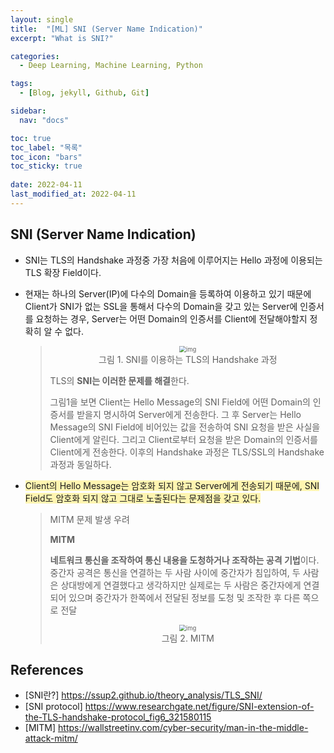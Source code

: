 ```yaml
---
layout: single
title:  "[ML] SNI (Server Name Indication)"
excerpt: "What is SNI?"

categories:
  - Deep Learning, Machine Learning, Python

tags:
  - [Blog, jekyll, Github, Git]

sidebar:
  nav: "docs"

toc: true
toc_label: "목록"
toc_icon: "bars"
toc_sticky: true
 
date: 2022-04-11
last_modified_at: 2022-04-11
---
```



## SNI (Server Name Indication)

- SNI는 TLS의 Handshake 과정중 가장 처음에 이루어지는 Hello 과정에 이용되는 TLS 확장 Field이다.

- 현재는 하나의 Server(IP)에 다수의 Domain을 등록하여 이용하고 있기 때문에 Client가 SNI가 없는 SSL을 통해서 다수의 Domain을 갖고 있는 Server에 인증서를 요청하는 경우, Server는 어떤 Domain의 인증서를 Client에 전달해야할지 정확히 알 수 없다. 

  > <center><img src="https://www.researchgate.net/profile/Wazen-Shbair/publication/321580115/figure/fig6/AS:614330361999400@1523479180906/SNI-extension-of-the-TLS-handshake-protocol.png" alt="img" style="zoom:67%;" /></center>
  >
  > <center>그림 1. SNI를 이용하는 TLS의 Handshake 과정</center>
  >
  > TLS의 **SNI는 이러한 문제를 해결**한다. 
  >
  > 그림1을 보면 Client는 Hello Message의 SNI Field에 어떤 Domain의 인증서를 받을지 명시하여 Server에게 전송한다. 그 후 Server는 Hello Message의 SNI Field에 비어있는 값을 전송하여 SNI 요청을 받은 사실을 Client에게 알린다. 그리고 Client로부터 요청을 받은 Domain의 인증서를 Client에게 전송한다. 이후의 Handshake 과정은 TLS/SSL의 Handshake 과정과 동일하다.

- <span style='background-color: #fff5b1'>Client의 Hello Message는 암호화 되지 않고 Server에게 전송되기 때문에, SNI Field도 암호화 되지 않고 그대로 노출된다는 문제점을 갖고 있다.</span>

  > MITM 문제 발생 우려 
  >
  > **MITM**
  >
  > **네트워크 통신을 조작하여 통신 내용을 도청하거나 조작하는 공격 기법**이다. 중간자 공격은 통신을 연결하는 두 사람 사이에 중간자가 침입하여, 두 사람은 상대방에게 연결했다고 생각하지만 실제로는 두 사람은 중간자에게 연결되어 있으며 중간자가 한쪽에서 전달된 정보를 도청 및 조작한 후 다른 쪽으로 전달
  >
  > <center><img src="https://wallstreetinv.com/wp-content/uploads/2021/03/how-man-in-middle-works-min.png" alt="img" style="zoom:67%;" /></center>
  >
  > <center>그림 2. MITM</center>





## References

- [SNI란?] <https://ssup2.github.io/theory_analysis/TLS_SNI/>
- [SNI protocol] <https://www.researchgate.net/figure/SNI-extension-of-the-TLS-handshake-protocol_fig6_321580115>
- [MITM] <https://wallstreetinv.com/cyber-security/man-in-the-middle-attack-mitm/>
